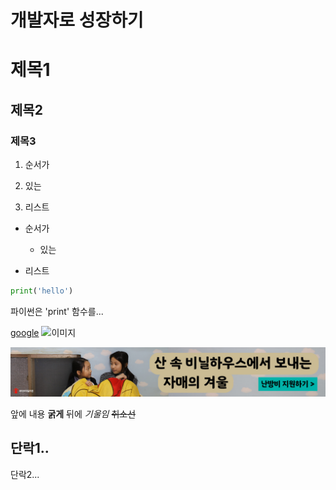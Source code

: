 # 개발자로 성장하기
# 제목1
## 제목2
### 제목3

1. 순서가
  1. 있는

2. 리스트

  - 순서가
    - 있는

  - 리스트

```python
print('hello')
```


파이썬은 'print' 함수를...

[google](https://www.google.com)
![이미지](https://ssl.pstatic.net/melona/libs/1477/1477082/2e84e78f18f9e9216ee0_20240109133912740.jpg)

![이미지](2e84e78f18f9e9216ee0_20240109133912740.jpg)

앞에 내용 **굵게** 뒤에 *기울임* ~~취소선~~

단락1..
----------
단락2...